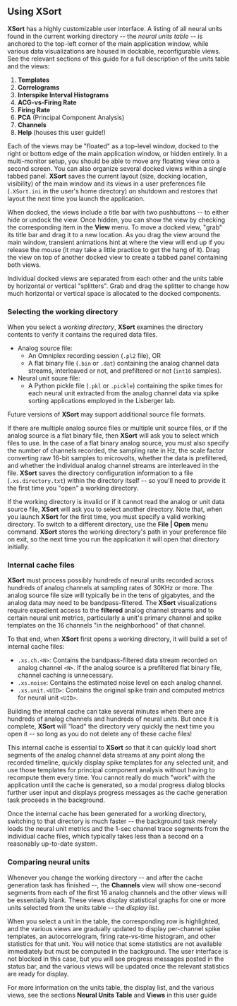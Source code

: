 ## Using XSort

**XSort** has a highly customizable user interface. A listing of all neural units found in the current working
directory -- the _neural units table_ -- is anchored to the top-left corner of the main application window, while
various data visualizations are housed in dockable, reconfigurable views. See the relevant sections of this guide for a
full description of the units table and the views:
1. **Templates**
2. **Correlograms**
3. **Interspike Interval Histograms**
4. **ACG-vs-Firing Rate**
5. **Firing Rate**
6. **PCA** (Principal Component Analysis)
7. **Channels**
8. **Help** (houses this user guide!)

Each of the views may be "floated" as a top-level window, docked to the right or bottom edge of the main application 
window, or hidden entirely. In a multi-monitor setup, you should be able to move any floating view onto a second screen.
You can also organize several docked views within a single tabbed panel. **XSort** saves the current layout (size,
docking location, visibility) of the main window and its views in a user preferences file (`.XSort.ini` in the user's 
home directory) on shutdown and restores that layout the next time you launch the application.

When docked, the views include a title bar with two pushbuttons -- to either hide or undock the view. Once hidden,
you can show the view by checking the corresponding item in the **View** menu. To move a docked view, "grab" its title
bar and drag it to a new location. As you drag the view around the main window, transient animations hint at where the
view will end up if you release the mouse (it may take a little practice to get the hang of it). Drag the view on top of
another docked view to create a tabbed panel containing both views. 

Individual docked views are separated from each other and the units table by horizontal or vertical "splitters". Grab 
and drag the splitter to change how much horizontal or vertical space is allocated to the docked components.

### Selecting the working directory
When you select a _working directory_, **XSort** examines the directory contents to verify it contains the required 
data files.
- Analog source file:
    - An Omniplex recording session (`.pl2` file), OR 
    - A flat binary file (`.bin` or `.dat`) containing the analog channel data streams, interleaved or not, and
      prefiltered or not (`int16` samples).
- Neural unit soure file:
    - A Python pickle file (`.pkl` or `.pickle`) containing the spike times for each neural unit extracted from the 
      analog channel data via spike sorting applications employed in the Lisberger lab.

Future versions of **XSort** may support additional source file formats.

If there are multiple analog source files or multiple unit source files, or if the analog source is a flat binary file,
then **XSort** will ask you to select which files to use. In the case of a flat binary analog source, you must also 
specify the number of channels recorded, the sampling rate in Hz, the scale factor converting raw 16-bit samples to 
microvolts, whether the data is prefiltered, and whether the individual analog channel streams are interleaved in the 
file. **XSort** saves the directory configuration information to a file (`.xs.directory.txt`) within the directory 
itself -- so you'll need to provide it the first time you "open" a working directory.

If the working directory is invalid or if it cannot read the analog or unit data source file, **XSort** will ask you to
select another directory. Note that, when you launch **XSort** for the first time, you must specify a valid working 
directory. To switch to a different directory, use the **File | Open** menu command. **XSort** stores the working 
directory's path in your preference file on exit, so the next time you run the application it will open that directory 
initially.

### Internal cache files
**XSort** must process possibly hundreds of neural units recorded across hundreds of analog channels at sampling rates 
of 30KHz or more. The analog source file size will typically be in the tens of gigabytes, and the analog data may need 
to be bandpass-filtered. The **XSort** visualizations require expedient access to the **filtered** analog channel 
streams and to certain neural unit metrics, particularly a unit's primary channel and spike templates on the 16 channels
"in the neighborhood" of that channel.

To that end, when **XSort** first opens a working directory, it will build a set of internal cache files:
- `.xs.ch.<N>`: Contains the bandpass-filtered data stream recorded on analog channel `<N>`. If the analog source is a
  prefiltered flat binary file, channel caching is unnecessary.
- `.xs.noise`: Contains the estimated noise level on each analog channel.
- `.xs.unit.<UID>`: Contains the original spike train and computed metrics for neural unit `<UID>`.

Building the internal cache can take several minutes when there are hundreds of analog channels and hundreds of neural 
units. But once it is complete, **XSort** will "load" the directory very quickly the next time you open it -- so long as
you do not delete any of these cache files!

This internal cache is essential to **XSort** so that it can quickly load short segments of the analog channel data 
streams at any point along the recorded timeline, quickly display spike templates for any selected unit, and use those
templates for principal component analysis without having to recompute them every time. You cannot really do much "work"
with the application until the cache is generated, so a modal progress dialog blocks further user input and displays
progress messages as the cache generation task proceeds in the background.

Once the internal cache has been generated for a working directory, switching to that directory is much faster -- the
background task merely loads the neural unit metrics and the 1-sec channel trace segments from the individual cache
files, which typically takes less than a second on a reasonably up-to-date system.

### Comparing neural units
Whenever you change the working directory -- and after the cache generation task has finished --, the **Channels** view 
will show one-second segments from each of the first 16 analog channels and the other views will be essentially 
blank. These views display statistical graphs for one or more units selected from the units table -- the _display list_.

When you select a unit in the table, the corresponding row is highlighted, and the various views are gradually updated
to display per-channel spike templates, an autocorrelogram, firing rate-vs-time histogram, and other statistics for that
unit. You will notice that some statistics are not available immediately but must be computed in the background. The 
user interface is not blocked in this case, but you will see progress messages posted in the status bar, and the 
various views will be updated once the relevant statistics are ready for display.

For more information on the units table, the display list, and the various views, see the sections **Neural Units 
Table** and **Views** in this user guide



